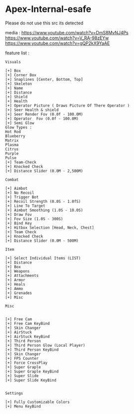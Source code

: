 # Apex-Internal-esafe
Please do not use this src its detected 

media : 
https://www.youtube.com/watch?v=DmS8MvNJ4Ps
https://www.youtube.com/watch?v=V_RA-98zEYw
https://www.youtube.com/watch?v=gQP2kX9YaAE


feature list :
```
Visuals

[+] Box
[+] Corner Box
[+] Snaplines [Center, Bottom, Top]
[+] Skeleton
[+] Name
[+] Distance
[+] Shield
[+] Health
[+] Operator Picture ( Draws Picture Of There Operator )
[+] Seer Health & shield
[+] Seer Render Fov (0.0f - 100.0M)
[+] Operator  Fov (0.0f - 100.0M)
[+] Semi Glow
Glow Types :
Hot Rod
Blueberry
Matrix
Plasma
Citrus
Purple
Pulse
[+] Team-Check
[+] Knocked Check
[+] Distance Slider (0.0M - 2,500M)

Combat

[+] Aimbot
[+] No Recoil
[+] Trigger Bot
[+] Recoil Strength (0.0S - 1.0fS)
[+] Line To Target
[+] Aimbot Smoothing (1.0S - 10.0S)
[+] Draw Fov
[+] Fov Size (1.0S - 300S)
[+] Bind Key
[+] Hitbox Selection [Head, Neck, Chest]
[+] Team Check
[+] Knocked Check
[+] Distance Slider (0.0M - 500M)

Item

[+] Select Individual Items (LIST)
[+] Distance
[+] Box
[+] Weapons
[+] Attachments
[+] Armor
[+] Heals
[+] Ammo
[+] Grenades
[+] Misc

Misc


[+] Free Cam
[+] Free Cam KeyBind
[+] Skin Changer
[+] AirStuck
[+] AirStuck KeyBind
[+] Third Person
[+] Third Person Glow (Local Player)
[+] Third Person KeyBind
[+] Skin Changer
[+] FPS Counter
[+] Force CrossPlay
[+] Super Graple
[+] Super Graple KeyBind
[+] Super Slide
[+] Super Slide KeyBind


Settings

[+] Fully Customizable Colors
[+] Menu KeyBind
```
